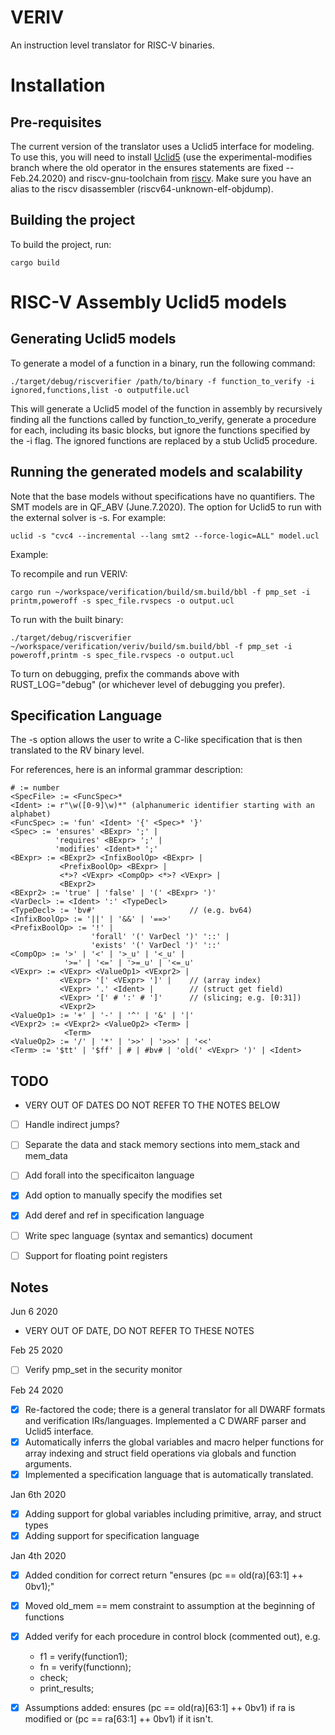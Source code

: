 # VERIV

An instruction level translator for RISC-V binaries.

# Installation

## Pre-requisites

The current version of the translator uses a Uclid5 interface for modeling. To use this, you will need to install [Uclid5](https://github.com/uclid-org/uclid) (use the experimental-modifies branch where the old operator in the ensures statements are fixed -- Feb.24.2020) and riscv-gnu-toolchain from [riscv](https://github.com/riscv). Make sure you have an alias to the riscv disassembler (riscv64-unknown-elf-objdump).

## Building the project

To build the project, run:

`cargo build`

# RISC-V Assembly Uclid5 models

## Generating Uclid5 models

To generate a model of a function in a binary, run the following command:

`./target/debug/riscverifier /path/to/binary -f function_to_verify -i ignored,functions,list -o outputfile.ucl`

This will generate a Uclid5 model of the function in assembly by recursively finding all the functions called by function\_to\_verify, generate a procedure for each, including its basic blocks, but ignore the functions specified by the -i flag. The ignored functions are replaced by a stub Uclid5 procedure.

## Running the generated models and scalability

Note that the base models without specifications have no quantifiers. The SMT models are in QF\_ABV (June.7.2020). The option for Uclid5 to run with the external solver is -s. For example:

`uclid -s "cvc4 --incremental --lang smt2 --force-logic=ALL" model.ucl`

Example:

To recompile and run VERIV:

`cargo run ~/workspace/verification/build/sm.build/bbl -f pmp_set -i printm,poweroff -s spec_file.rvspecs -o output.ucl`

To run with the built binary:

`./target/debug/riscverifier ~/workspace/verification/veriv/build/sm.build/bbl -f pmp_set -i poweroff,printm -s spec_file.rvspecs -o output.ucl`

To turn on debugging, prefix the commands above with RUST\_LOG="debug" (or whichever level of debugging you prefer).

## Specification Language

The -s option allows the user to write a C-like specification that is then translated to the RV binary level.

For references, here is an informal grammar description:

```
# := number
<SpecFile> := <FuncSpec>*
<Ident> := r"\w([0-9]\w)*" (alphanumeric identifier starting with an alphabet)
<FuncSpec> := 'fun' <Ident> '{' <Spec>* '}'
<Spec> := 'ensures' <BExpr> ';' |
          'requires' <BExpr> ';' |
          'modifies' <Ident>* ';'
<BExpr> := <BExpr2> <InfixBoolOp> <BExpr> |
           <PrefixBoolOp> <BExpr> |
           <*>? <VExpr> <CompOp> <*>? <VExpr> |
           <BExpr2>
<BExpr2> := 'true' | 'false' | '(' <BExpr> ')'
<VarDecl> := <Ident> ':' <TypeDecl>
<TypeDecl> := 'bv#'                     // (e.g. bv64)
<InfixBoolOp> := '||' | '&&' | '==>'
<PrefixBoolOp> := '!' |
                  'forall' '(' VarDecl ')' '::' |
                  'exists' '(' VarDecl ')' '::'
<CompOp> := '>' | '<' | '>_u' | '<_u' |
            '>=' | '<=' | '>=_u' | '<=_u'
<VExpr> := <VExpr> <ValueOp1> <VExpr2> |
           <VExpr> '[' <VExpr> ']' |    // (array index)
           <VExpr> '.' <Ident> |        // (struct get field)
           <VExpr> '[' # ':' # ']'      // (slicing; e.g. [0:31])
           <VExpr2>
<ValueOp1> := '+' | '-' | '^' | '&' | '|'
<VExpr2> := <VExpr2> <ValueOp2> <Term> |
            <Term>
<ValueOp2> := '/' | '*' | '>>' | '>>>' | '<<'
<Term> := '$tt' | '$ff' | # | #bv# | 'old(' <VExpr> ')' | <Ident>
```

## TODO

* VERY OUT OF DATES DO NOT REFER TO THE NOTES BELOW

* [ ] Handle indirect jumps?
* [ ] Separate the data and stack memory sections into mem\_stack and mem\_data
* [ ] Add forall into the specificaiton language 

* [X] Add option to manually specify the modifies set
* [X] Add deref and ref in specification language
* [ ] Write spec language (syntax and semantics) document
* [ ] Support for floating point registers

## Notes

Jun 6 2020
* VERY OUT OF DATE, DO NOT REFER TO THESE NOTES

Feb 25 2020
* [ ] Verify pmp\_set in the security monitor

Feb 24 2020
* [x] Re-factored the code; there is a general translator for all DWARF formats and verification IRs/languages. Implemented a C DWARF parser and Uclid5 interface.
* [x] Automatically inferrs the global variables and macro helper functions for array indexing and struct field operations via globals and function arguments.
* [x] Implemented a specification language that is automatically translated.

Jan 6th 2020
* [x] Adding support for global variables including primitive, array, and struct types
* [x] Adding support for specification language

Jan 4th 2020
* [x] Added condition for correct return "ensures (pc == old(ra)[63:1] ++ 0bv1);"
* [x] Moved old\_mem == mem constraint to assumption at the beginning of functions
* [x] Added verify for each procedure in control block (commented out), e.g.
    * f1 = verify(function1);
	* fn = verify(functionn);
	* check;
	* print\_results;
* [x] Assumptions added: ensures (pc == old(ra)[63:1] ++ 0bv1) if ra is modified or (pc == ra[63:1] ++ 0bv1) if it isn't. 


